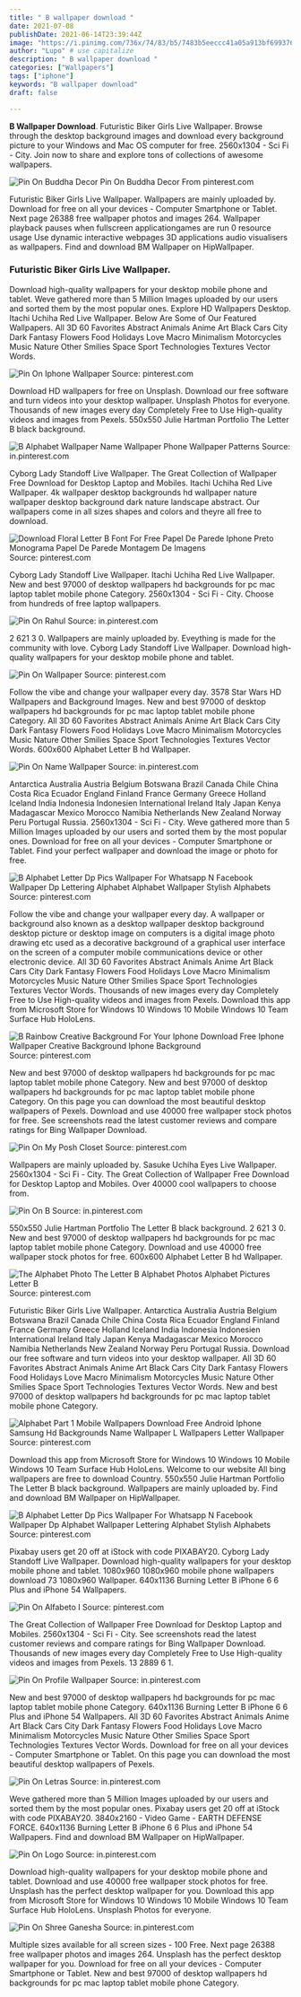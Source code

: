 ```yaml
---
title: " B wallpaper download "
date: 2021-07-08
publishDate: 2021-06-14T23:39:44Z
image: "https://i.pinimg.com/736x/74/83/b5/7483b5eeccc41a05a913bf699376112a.jpg"
author: "Lupo" # use capitalize
description: " B wallpaper download "
categories: ["Wallpapers"]
tags: ["iphone"]
keywords: "B wallpaper download"
draft: false

---
```



**B Wallpaper Download**. Futuristic Biker Girls Live Wallpaper. Browse through the desktop background images and download every background picture to your Windows and Mac OS computer for free. 2560x1304 - Sci Fi - City. Join now to share and explore tons of collections of awesome wallpapers.

![Pin On Buddha Decor](https://i.pinimg.com/736x/d1/3a/f3/d13af3d96f738de96314b79ab620c367.jpg "Pin On Buddha Decor")
Pin On Buddha Decor From pinterest.com


Futuristic Biker Girls Live Wallpaper. Wallpapers are mainly uploaded by. Download for free on all your devices - Computer Smartphone or Tablet. Next page 26388 free wallpaper photos and images 264. Wallpaper playback pauses when fullscreen applicationgames are run 0 resource usage Use dynamic interactive webpages 3D applications audio visualisers as wallpapers. Find and download BM Wallpaper on HipWallpaper.

### Futuristic Biker Girls Live Wallpaper.

Download high-quality wallpapers for your desktop mobile phone and tablet. Weve gathered more than 5 Million Images uploaded by our users and sorted them by the most popular ones. Explore HD Wallpapers Desktop. Itachi Uchiha Red Live Wallpaper. Below Are Some of Our Featured Wallpapers. All 3D 60 Favorites Abstract Animals Anime Art Black Cars City Dark Fantasy Flowers Food Holidays Love Macro Minimalism Motorcycles Music Nature Other Smilies Space Sport Technologies Textures Vector Words.


![Pin On Iphone Wallpaper](https://i.pinimg.com/736x/c0/e2/c9/c0e2c9caa215f2a9a9549ba18f0429a8.jpg "Pin On Iphone Wallpaper")
Source: pinterest.com

Download HD wallpapers for free on Unsplash. Download our free software and turn videos into your desktop wallpaper. Unsplash Photos for everyone. Thousands of new images every day Completely Free to Use High-quality videos and images from Pexels. 550x550 Julie Hartman Portfolio The Letter B black background.

![B Alphabet Wallpaper Name Wallpaper Phone Wallpaper Patterns](https://i.pinimg.com/564x/50/04/c0/5004c04f23b9dae8333484e7ba4bd9a0.jpg "B Alphabet Wallpaper Name Wallpaper Phone Wallpaper Patterns")
Source: in.pinterest.com

Cyborg Lady Standoff Live Wallpaper. The Great Collection of Wallpaper Free Download for Desktop Laptop and Mobiles. Itachi Uchiha Red Live Wallpaper. 4k wallpaper desktop backgrounds hd wallpaper nature wallpaper desktop background dark nature landscape abstract. Our wallpapers come in all sizes shapes and colors and theyre all free to download.

![Download Floral Letter B Font For Free Papel De Parede Iphone Preto Monograma Papel De Parede Montagem De Imagens](https://i.pinimg.com/736x/b1/cd/3f/b1cd3f31a1de2e360b76fcf022c4d356.jpg "Download Floral Letter B Font For Free Papel De Parede Iphone Preto Monograma Papel De Parede Montagem De Imagens")
Source: pinterest.com

Cyborg Lady Standoff Live Wallpaper. Itachi Uchiha Red Live Wallpaper. New and best 97000 of desktop wallpapers hd backgrounds for pc mac laptop tablet mobile phone Category. 2560x1304 - Sci Fi - City. Choose from hundreds of free laptop wallpapers.

![Pin On Rahul](https://i.pinimg.com/564x/1e/fe/26/1efe265ded505e5521048d3f6c07736a.jpg "Pin On Rahul")
Source: in.pinterest.com

2 621 3 0. Wallpapers are mainly uploaded by. Eveything is made for the community with love. Cyborg Lady Standoff Live Wallpaper. Download high-quality wallpapers for your desktop mobile phone and tablet.

![Pin On Wallpaper](https://i.pinimg.com/474x/34/2a/5e/342a5ee4badb169e06508fdd3f1a878f.jpg "Pin On Wallpaper")
Source: pinterest.com

Follow the vibe and change your wallpaper every day. 3578 Star Wars HD Wallpapers and Background Images. New and best 97000 of desktop wallpapers hd backgrounds for pc mac laptop tablet mobile phone Category. All 3D 60 Favorites Abstract Animals Anime Art Black Cars City Dark Fantasy Flowers Food Holidays Love Macro Minimalism Motorcycles Music Nature Other Smilies Space Sport Technologies Textures Vector Words. 600x600 Alphabet Letter B hd Wallpaper.

![Pin On Name Wallpaper](https://i.pinimg.com/474x/5d/b8/f0/5db8f05889cee3288a9b33474e7b2320.jpg "Pin On Name Wallpaper")
Source: in.pinterest.com

Antarctica Australia Austria Belgium Botswana Brazil Canada Chile China Costa Rica Ecuador England Finland France Germany Greece Holland Iceland India Indonesia Indonesien International Ireland Italy Japan Kenya Madagascar Mexico Morocco Namibia Netherlands New Zealand Norway Peru Portugal Russia. 2560x1304 - Sci Fi - City. Weve gathered more than 5 Million Images uploaded by our users and sorted them by the most popular ones. Download for free on all your devices - Computer Smartphone or Tablet. Find your perfect wallpaper and download the image or photo for free.

![B Alphabet Letter Dp Pics Wallpaper For Whatsapp N Facebook Wallpaper Dp Lettering Alphabet Alphabet Wallpaper Stylish Alphabets](https://i.pinimg.com/474x/5f/eb/3d/5feb3d7678fad6b99536439cfa8b33ea.jpg "B Alphabet Letter Dp Pics Wallpaper For Whatsapp N Facebook Wallpaper Dp Lettering Alphabet Alphabet Wallpaper Stylish Alphabets")
Source: pinterest.com

Follow the vibe and change your wallpaper every day. A wallpaper or background also known as a desktop wallpaper desktop background desktop picture or desktop image on computers is a digital image photo drawing etc used as a decorative background of a graphical user interface on the screen of a computer mobile communications device or other electronic device. All 3D 60 Favorites Abstract Animals Anime Art Black Cars City Dark Fantasy Flowers Food Holidays Love Macro Minimalism Motorcycles Music Nature Other Smilies Space Sport Technologies Textures Vector Words. Thousands of new images every day Completely Free to Use High-quality videos and images from Pexels. Download this app from Microsoft Store for Windows 10 Windows 10 Mobile Windows 10 Team Surface Hub HoloLens.

![B Rainbow Creative Background For Your Iphone Download Free Iphone Wallpaper Creative Background Iphone Background](https://i.pinimg.com/originals/15/ba/f6/15baf6829708036216ffb5425c9949be.jpg "B Rainbow Creative Background For Your Iphone Download Free Iphone Wallpaper Creative Background Iphone Background")
Source: pinterest.com

New and best 97000 of desktop wallpapers hd backgrounds for pc mac laptop tablet mobile phone Category. New and best 97000 of desktop wallpapers hd backgrounds for pc mac laptop tablet mobile phone Category. On this page you can download the most beautiful desktop wallpapers of Pexels. Download and use 40000 free wallpaper stock photos for free. See screenshots read the latest customer reviews and compare ratings for Bing Wallpaper Download.

![Pin On My Posh Closet](https://i.pinimg.com/originals/ff/fd/07/fffd0786a21084c497cd76ccc7d234e0.jpg "Pin On My Posh Closet")
Source: pinterest.com

Wallpapers are mainly uploaded by. Sasuke Uchiha Eyes Live Wallpaper. 2560x1304 - Sci Fi - City. The Great Collection of Wallpaper Free Download for Desktop Laptop and Mobiles. Over 40000 cool wallpapers to choose from.

![Pin On B](https://i.pinimg.com/736x/63/87/0c/63870cb7784fa74c50945462c9cb9e0f.jpg "Pin On B")
Source: in.pinterest.com

550x550 Julie Hartman Portfolio The Letter B black background. 2 621 3 0. New and best 97000 of desktop wallpapers hd backgrounds for pc mac laptop tablet mobile phone Category. Download and use 40000 free wallpaper stock photos for free. 600x600 Alphabet Letter B hd Wallpaper.

![The Alphabet Photo The Letter B Alphabet Photos Alphabet Pictures Letter B](https://i.pinimg.com/originals/24/a5/c4/24a5c443b26911bdc369e0ae79d3ee77.jpg "The Alphabet Photo The Letter B Alphabet Photos Alphabet Pictures Letter B")
Source: pinterest.com

Futuristic Biker Girls Live Wallpaper. Antarctica Australia Austria Belgium Botswana Brazil Canada Chile China Costa Rica Ecuador England Finland France Germany Greece Holland Iceland India Indonesia Indonesien International Ireland Italy Japan Kenya Madagascar Mexico Morocco Namibia Netherlands New Zealand Norway Peru Portugal Russia. Download our free software and turn videos into your desktop wallpaper. All 3D 60 Favorites Abstract Animals Anime Art Black Cars City Dark Fantasy Flowers Food Holidays Love Macro Minimalism Motorcycles Music Nature Other Smilies Space Sport Technologies Textures Vector Words. New and best 97000 of desktop wallpapers hd backgrounds for pc mac laptop tablet mobile phone Category.

![Alphabet Part 1 Mobile Wallpapers Download Free Android Iphone Samsung Hd Backgrounds Name Wallpaper L Wallpapers Letter Wallpaper](https://i.pinimg.com/600x315/93/34/b0/9334b0115e8228d63a2206c1f60e097c.jpg "Alphabet Part 1 Mobile Wallpapers Download Free Android Iphone Samsung Hd Backgrounds Name Wallpaper L Wallpapers Letter Wallpaper")
Source: pinterest.com

Download this app from Microsoft Store for Windows 10 Windows 10 Mobile Windows 10 Team Surface Hub HoloLens. Welcome to our website All bing wallpapers are free to download Country. 550x550 Julie Hartman Portfolio The Letter B black background. Wallpapers are mainly uploaded by. Find and download BM Wallpaper on HipWallpaper.

![B Alphabet Letter Dp Pics Wallpaper For Whatsapp N Facebook Wallpaper Dp Alphabet Wallpaper Lettering Alphabet Stylish Alphabets](https://i.pinimg.com/474x/c4/3f/67/c43f676f90ffbfada85890badcfcfd59.jpg "B Alphabet Letter Dp Pics Wallpaper For Whatsapp N Facebook Wallpaper Dp Alphabet Wallpaper Lettering Alphabet Stylish Alphabets")
Source: pinterest.com

Pixabay users get 20 off at iStock with code PIXABAY20. Cyborg Lady Standoff Live Wallpaper. Download high-quality wallpapers for your desktop mobile phone and tablet. 1080x960 1080x960 mobile phone wallpapers download 73 1080x960 Wallpaper. 640x1136 Burning Letter B iPhone 6 6 Plus and iPhone 54 Wallpapers.

![Pin On Alfabeto I](https://i.pinimg.com/600x315/b3/72/d2/b372d2278dbf2a67fe5c30e991c567e4.jpg "Pin On Alfabeto I")
Source: pinterest.com

The Great Collection of Wallpaper Free Download for Desktop Laptop and Mobiles. 2560x1304 - Sci Fi - City. See screenshots read the latest customer reviews and compare ratings for Bing Wallpaper Download. Thousands of new images every day Completely Free to Use High-quality videos and images from Pexels. 13 2889 6 1.

![Pin On Profile Wallpaper](https://i.pinimg.com/originals/11/ae/88/11ae882b9d0497aab00bddb3d82a9f32.png "Pin On Profile Wallpaper")
Source: in.pinterest.com

New and best 97000 of desktop wallpapers hd backgrounds for pc mac laptop tablet mobile phone Category. 640x1136 Burning Letter B iPhone 6 6 Plus and iPhone 54 Wallpapers. All 3D 60 Favorites Abstract Animals Anime Art Black Cars City Dark Fantasy Flowers Food Holidays Love Macro Minimalism Motorcycles Music Nature Other Smilies Space Sport Technologies Textures Vector Words. Download for free on all your devices - Computer Smartphone or Tablet. On this page you can download the most beautiful desktop wallpapers of Pexels.

![Pin On Letras](https://i.pinimg.com/originals/df/a1/c2/dfa1c2abb0ac2024db9ef5d1a57594d2.jpg "Pin On Letras")
Source: in.pinterest.com

Weve gathered more than 5 Million Images uploaded by our users and sorted them by the most popular ones. Pixabay users get 20 off at iStock with code PIXABAY20. 3840x2160 - Video Game - EARTH DEFENSE FORCE. 640x1136 Burning Letter B iPhone 6 6 Plus and iPhone 54 Wallpapers. Find and download BM Wallpaper on HipWallpaper.

![Pin On Logo](https://i.pinimg.com/originals/1a/b6/25/1ab625261f515d4fc804cd67aa2b5322.png "Pin On Logo")
Source: in.pinterest.com

Download high-quality wallpapers for your desktop mobile phone and tablet. Download and use 40000 free wallpaper stock photos for free. Unsplash has the perfect desktop wallpaper for you. Download this app from Microsoft Store for Windows 10 Windows 10 Mobile Windows 10 Team Surface Hub HoloLens. Unsplash Photos for everyone.

![Pin On Shree Ganesha](https://i.pinimg.com/736x/74/83/b5/7483b5eeccc41a05a913bf699376112a.jpg "Pin On Shree Ganesha")
Source: in.pinterest.com

Multiple sizes available for all screen sizes - 100 Free. Next page 26388 free wallpaper photos and images 264. Unsplash has the perfect desktop wallpaper for you. Download for free on all your devices - Computer Smartphone or Tablet. New and best 97000 of desktop wallpapers hd backgrounds for pc mac laptop tablet mobile phone Category.


